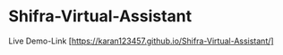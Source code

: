 # Shifra-Virtual-Assistant
  Live Demo-Link [https://karan123457.github.io/Shifra-Virtual-Assistant/]
